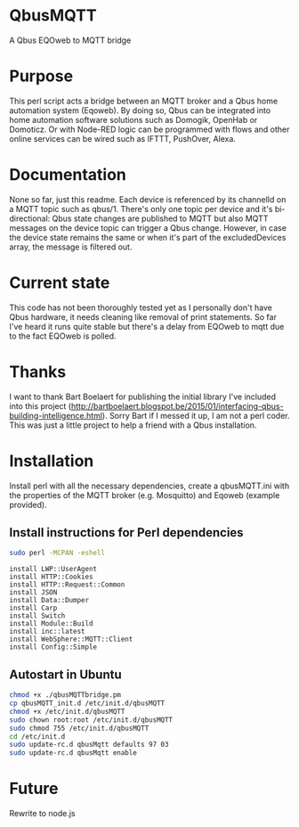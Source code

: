 # QbusMQTT
A Qbus EQOweb to MQTT bridge

# Purpose
This perl script acts a bridge between an MQTT broker and a Qbus home automation system (Eqoweb). 
By doing so, Qbus can be integrated into home automation software solutions such as Domogik, OpenHab or Domoticz.
Or with Node-RED logic can be programmed with flows and other online services can be wired such as IFTTT, PushOver, Alexa.

# Documentation
None so far, just this readme.
Each device is referenced by its channelId on a MQTT topic such as qbus/1. There's only one topic per device and it's
bi-directional: Qbus state changes are published to MQTT but also MQTT messages on the device topic can
trigger a Qbus change. However, in case the device state remains the same or when it's part of the excludedDevices array,
the message is filtered out.

# Current state
This code has not been thoroughly tested yet as I personally don't have Qbus hardware, it needs cleaning like removal of print statements. 
So far I've heard it runs quite stable but there's a delay from EQOweb to mqtt due to the
fact EQOweb is polled.

# Thanks
I want to thank Bart Boelaert for publishing the initial library I've included into this project (http://bartboelaert.blogspot.be/2015/01/interfacing-qbus-building-intelligence.html). 
Sorry Bart if I messed it up, I am not a perl coder. This was just a little project to help a friend with a Qbus installation.

# Installation
Install perl with all the necessary dependencies, create a qbusMQTT.ini with the properties of the MQTT broker (e.g. Mosquitto) and Eqoweb (example provided).

## Install instructions for Perl dependencies
```bash
sudo perl -MCPAN -eshell
```
```perl5
install LWP::UserAgent
install HTTP::Cookies
install HTTP::Request::Common
install JSON
install Data::Dumper
install Carp
install Switch
install Module::Build
install inc::latest
install WebSphere::MQTT::Client
install Config::Simple
```

## Autostart in Ubuntu
```bash
chmod +x ./qbusMQTTbridge.pm
cp qbusMQTT_init.d /etc/init.d/qbusMQTT
chmod +x /etc/init.d/qbusMQTT
sudo chown root:root /etc/init.d/qbusMQTT
sudo chmod 755 /etc/init.d/qbusMQTT
cd /etc/init.d
sudo update-rc.d qbusMqtt defaults 97 03
sudo update-rc.d qbusMqtt enable
```

# Future
Rewrite to node.js
